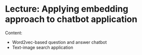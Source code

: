 # Lecture: Applying embedding approach to chatbot application
Content:
- Word2vec-based question and answer chatbot
- Text-image search application
